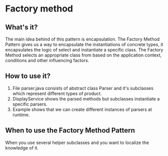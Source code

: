 # Factory method

## What's it?
The main idea behind of this pattern is encapsulation. The Factory Method Pattern gives 
us a way to encapsulate the instantiations of concrete types, it encapsulates 
the logic of select and instantiate a specific class.
The Factory Method selects an appropriate class from based on the application context, conditions and other influencing factors.

## How to use it?
1. File parser.java consists of abstract class Parser and it's subclasses which represent different types of product.
2. DisplayService shows the parsed methods but subclasses instantiate a specific parsers.
3. Example shows that we can create different instances of parsers at runtime.

## When to use the Factory Method Pattern
When you use several helper subclasses and you want to localize the knowledge of it.
